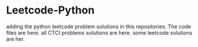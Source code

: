 # Leetcode-Python
adding the python leetcode problem solutions in this repositories. 
The code files are here.
all CTCI problems solutions are here.
some leetcode solutions are her.


























































































































































































































































































































































































































































































































































